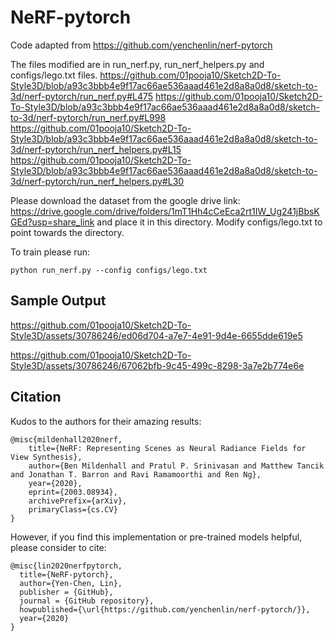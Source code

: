# NeRF-pytorch
Code adapted from https://github.com/yenchenlin/nerf-pytorch

The files modified are in run_nerf.py, run_nerf_helpers.py and configs/lego.txt files. 
https://github.com/01pooja10/Sketch2D-To-Style3D/blob/a93c3bbb4e9f17ac66ae536aaad461e2d8a8a0d8/sketch-to-3d/nerf-pytorch/run_nerf.py#L475
https://github.com/01pooja10/Sketch2D-To-Style3D/blob/a93c3bbb4e9f17ac66ae536aaad461e2d8a8a0d8/sketch-to-3d/nerf-pytorch/run_nerf.py#L998
https://github.com/01pooja10/Sketch2D-To-Style3D/blob/a93c3bbb4e9f17ac66ae536aaad461e2d8a8a0d8/sketch-to-3d/nerf-pytorch/run_nerf_helpers.py#L15
https://github.com/01pooja10/Sketch2D-To-Style3D/blob/a93c3bbb4e9f17ac66ae536aaad461e2d8a8a0d8/sketch-to-3d/nerf-pytorch/run_nerf_helpers.py#L30

Please download the dataset from the google drive link: https://drive.google.com/drive/folders/1mT1Hh4cCeEca2rt1IW_Ug241jBbsKGEd?usp=share_link and place it in this directory. Modify configs/lego.txt to point towards the directory.

To train please run:
```
python run_nerf.py --config configs/lego.txt
``` 
## Sample Output
https://github.com/01pooja10/Sketch2D-To-Style3D/assets/30786246/ed06d704-a7e7-4e91-9d4e-6655dde619e5

https://github.com/01pooja10/Sketch2D-To-Style3D/assets/30786246/67062bfb-9c45-499c-8298-3a7e2b774e6e

## Citation
Kudos to the authors for their amazing results:
```
@misc{mildenhall2020nerf,
    title={NeRF: Representing Scenes as Neural Radiance Fields for View Synthesis},
    author={Ben Mildenhall and Pratul P. Srinivasan and Matthew Tancik and Jonathan T. Barron and Ravi Ramamoorthi and Ren Ng},
    year={2020},
    eprint={2003.08934},
    archivePrefix={arXiv},
    primaryClass={cs.CV}
}
```

However, if you find this implementation or pre-trained models helpful, please consider to cite:
```
@misc{lin2020nerfpytorch,
  title={NeRF-pytorch},
  author={Yen-Chen, Lin},
  publisher = {GitHub},
  journal = {GitHub repository},
  howpublished={\url{https://github.com/yenchenlin/nerf-pytorch/}},
  year={2020}
}
```
